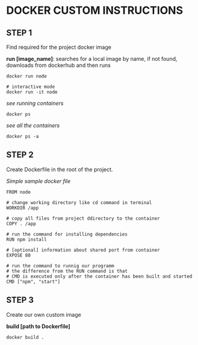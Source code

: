 # DOCKER CUSTOM INSTRUCTIONS

## STEP 1
Find required for the project docker image

**run \[image_name\]**: searches for a local image by name, if not found, downloads from dockerhub and then runs
```
docker run node
 
# interactive mode
docker run -it node 
```

*see running containers*
```
docker ps
```

*see all the containers*
```
docker ps -a
```

## STEP 2
Create Dockerfile in the root of the project.

*Simple sample docker file*
```
FROM node
 
# change working directory like cd command in terminal
WORKDIR /app 
 
# copy all files from project ddirectory to the container
COPY . /app 
 
# run the command for installing dependencies
RUN npm install
 
# [optional] information about shared port from container
EXPOSE 80
 
# run the command to runnig our programm
# the difference from the RUN command is that 
# CMD is executed only after the container has been built and started
CMD ["npm", "start"]
```
## STEP 3
Create our own custom image

**build [path to Dockerfile]**
```
docker build .
```
